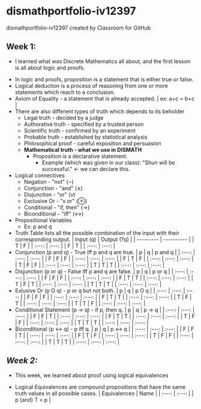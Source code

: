 # dismathportfolio-iv12397
dismathportfolio-iv12397 created by Classroom for GitHub

## **Week 1:**
- I learned what was Discrete Mathematics all about, and the first lesson is all about logic and proofs.
 * In logic and proofs, proposition is a statement that is either true or false.
 * Logical deduction is a process of reasoning from one or more statements which reach to a conclusion.
 * Axiom of Equality - a statement that is already accepted. | ex: a+c = b+c |
 * There are also different types of truth which depends to its beholder
    * Legal truth - decided by a judge
    * Authorative truth - specified by a trusted person
    * Scientific truth - confirmed by an experiment
    * Probable truth - established by statistical analysis
    * Philosophical proof - careful exposition and persuasion
    * **Mathematical truth - what we use in DISMATH**
         * Proposition is a declarative statement.
            * Example (which was given in our class): "Shun will be successful." ← we can declare this.
 * Logical connectives 
      * Negation - "not" (¬)
      * Conjunction - "and" (∧)
      * Disjunction - "or" (v)
      * Exclusive Or - "x or" (⊕)
      * Conditional - "if, then" (→)
      * Biconditional - "iff" (↔)
* Propositional Variables 
	* Ex: p and q
* Truth Table lists all the possible combination of the input with their corresponding output.
| Input (q) | Output (?q) |
| --------- | ---------- |
| T | F |
| :---: | :---: |
| F | T |
| :---: | :---: |
* Conjunction (p and q) - True iff p and q are true.
| p | q | p and q |
| :---: | :---: | :---: |
| F | F | F |
| :---: | :---: | :---: |
| F | T | F |
| :---: | :---: | :---: |
| T | F | F |
| :---: | :---: | :---: |
| T | T | T |
| :---: | :---: | :---: |
* Disjunction (p or q) - False iff p and q are false.
| p | q | p or q |
| :---: | :---: | :---: |
| F | F | F |
| :---: | :---: | :---: |
| F | T | T |
| :---: | :---: | :---: |
| T | F | T |
| :---: | :---: | :---: |
| T | T | T |
| :---: | :---: | :---: |
* Exlusive Or (p O q) - p or q but not both.
| p | q | p O q |
| :---: | :---: | :---: |
| F | F | F |
| :---: | :---: | :---: |
| F | T | T |
| :---: | :---: | :---: |
| T | F | T |
| :---: | :---: | :---: |
| T | T | F |
| :---: | :---: | :---: |
* Conditional Statement (p -> q) - if p, then q.
| p | q | p -> q |
| :---: | :---: | :---: |
| F | F | T |
| :---: | :---: | :---: |
| F | T | T |
| :---: | :---: | :---: |
| T | F | F |
| :---: | :---: | :---: |
| T | T | T |
| :---: | :---: | :---: |
* Biconditional (p <-> q) - p iff q.
| p | q | p <-> q |
| :---: | :---: | :---: |
| F | F | T |
| :---: | :---: | :---: |
| F | T | F |
| :---: | :---: | :---: |
| T | F | F |
| :---: | :---: | :---: |
| T | T | T |
| :---: | :---: | :---: |

## *Week 2:*

- This week, we learned about proof using logical equivalences
 * Logical Equivalences are compound propositions that have the same truth values in all possible cases.
| Equivalences | Name |
| :---: | :---: |
| p (and) T = p |
